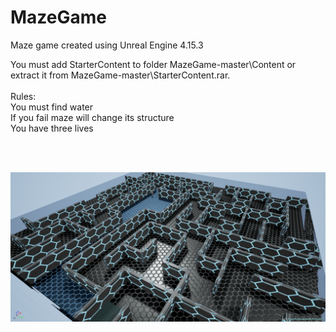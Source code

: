 # MazeGame
Maze game created using Unreal Engine 4.15.3 <br/>

You must add StarterContent to folder MazeGame-master\Content or extract it from MazeGame-master\StarterContent.rar.<br />
<br />
Rules:<br />
You must find water <br />
If you fail maze will change its structure <br />
You have three lives <br />

<br />
<br />


![alt text](https://github.com/MateuszKapusta/MazeGame/blob/master/Maze.png)
